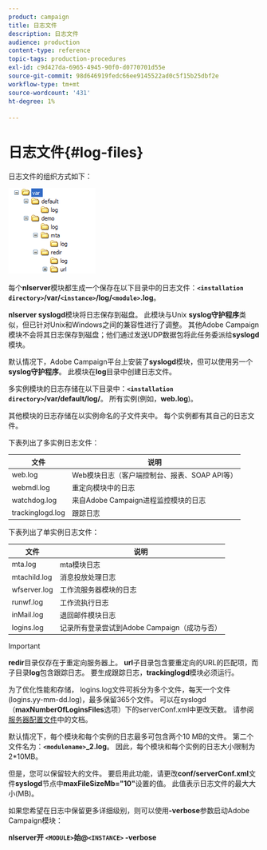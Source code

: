 ```yaml
---
product: campaign
title: 日志文件
description: 日志文件
audience: production
content-type: reference
topic-tags: production-procedures
exl-id: c9d427da-6965-4945-90f0-d0770701d55e
source-git-commit: 98d646919fedc66ee9145522ad0c5f15b25dbf2e
workflow-type: tm+mt
source-wordcount: '431'
ht-degree: 1%

---
```


# 日志文件{#log-files}

日志文件的组织方式如下：

![](assets/d_ncs_directory.png)

每个&#x200B;**nlserver**&#x200B;模块都生成一个保存在以下目录中的日志文件：**`<installation directory>`/var/`<instance>`/log/`<module>`.log**。

**nlserver syslogd**&#x200B;模块将日志保存到磁盘。 此模块与Unix **syslog守护程序**&#x200B;类似，但已针对Unix和Windows之间的兼容性进行了调整。 其他Adobe Campaign模块不会将其日志保存到磁盘；他们通过发送UDP数据包将此任务委派给&#x200B;**syslogd**&#x200B;模块。

默认情况下，Adobe Campaign平台上安装了&#x200B;**syslogd**&#x200B;模块，但可以使用另一个&#x200B;**syslog守护程序**。 此模块在&#x200B;**log**&#x200B;目录中创建日志文件。

多实例模块的日志存储在以下目录中：**`<installation directory>`/var/default/log/**。 所有实例(例如，**web.log**)。

其他模块的日志存储在以实例命名的子文件夹中。 每个实例都有其自己的日志文件。

下表列出了多实例日志文件：

| 文件 | 说明 |
|---|---|
| web.log | Web模块日志（客户端控制台、报表、SOAP API等） |
| webmdl.log | 重定向模块中的日志 |
| watchdog.log | 来自Adobe Campaign进程监控模块的日志 |
| trackinglogd.log | 跟踪日志 |

下表列出了单实例日志文件：

| 文件 | 说明 |
|---|---|
| mta.log | mta模块日志 |
| mtachild.log | 消息投放处理日志 |
| wfserver.log | 工作流服务器模块的日志 |
| runwf.log | 工作流执行日志 |
| inMail.log | 退回邮件模块日志 |
| logins.log | 记录所有登录尝试到Adobe Campaign（成功与否） |

>[!IMPORTANT]
>
>**redir**&#x200B;目录仅存在于重定向服务器上。 **url**&#x200B;子目录包含要重定向的URL的匹配项，而子目录&#x200B;**log**&#x200B;包含跟踪日志。 要生成跟踪日志，**trackinglogd**&#x200B;模块必须运行。

为了优化性能和存储， logins.log文件可拆分为多个文件，每天一个文件(logins.yy-mm-dd.log)，最多保留365个文件。 可以在syslogd（**maxNumberOfLoginsFiles**&#x200B;选项）下的serverConf.xml中更改天数。 请参阅[服务器配置文件](../../installation/using/the-server-configuration-file.md#syslogd)中的文档。

默认情况下，每个模块和每个实例的日志最多可包含两个10 MB的文件。 第二个文件名为：**`<modulename>`_2.log**。 因此，每个模块和每个实例的日志大小限制为2*10MB。

但是，您可以保留较大的文件。 要启用此功能，请更改&#x200B;**conf/serverConf.xml**&#x200B;文件&#x200B;**syslogd**&#x200B;节点中&#x200B;**maxFileSizeMb=&quot;10&quot;**&#x200B;设置的值。 此值表示日志文件的最大大小(MB)。

如果您希望在日志中保留更多详细级别，则可以使用&#x200B;**-verbose**&#x200B;参数启动Adobe Campaign模块：

**nlserver开 `<MODULE>`始@`<INSTANCE>` -verbose**
